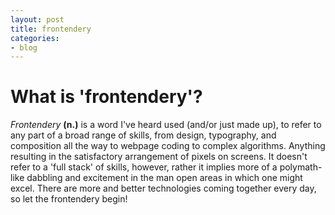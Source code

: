 ```yaml
---
layout: post
title: frontendery
categories:
- blog
---
```


# What is 'frontendery'?

 *Frontendery* __(n.)__ is a word I've heard used (and/or just made up), to refer to any part of a broad range of skills, from design, typography, and composition all the way to webpage coding to complex algorithms. Anything resulting in the satisfactory arrangement of pixels on screens. It doesn't refer to a 'full stack' of skills, however, rather it implies more of a polymath-like dabbling and excitement in the man open areas in which one might excel. There are more and better technologies coming together every day, so let the frontendery begin!